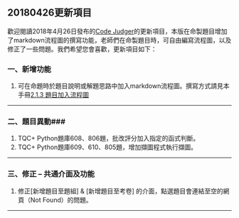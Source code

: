 ## 20180426更新項目 ##

歡迎閱讀2018年4月26日發布的[Code Judger](http://www.codejudger.com)的更新項目，本版在命製題目增加了markdown流程圖的撰寫功能，老師們在命製題目時，可自由編寫流程圖，以及修正了一些問題。我們希望您會喜歡，更新項目如下：

### 一、新增功能 ###

1. 可在命題時於題目說明或解題思路中加入markdown流程圖。撰寫方式請見本手冊[2.1.3 題目加入流程圖](https://neochen2701.gitbooks.io/codejudger/content/part2/Console-2-1-3.html)

---

### 二、題目異動###

1. TQC+ Python題庫608、806題，批改評分加入指定的函式判斷。
1. TQC+ Python題庫609、610、805題，增加擷圖程式執行擷圖。

---

### 三、修正 – 共通介面及功能 ###

1. 修正[新增題目至題組] & [新增題目至考卷] 的介面，點選題目會連結至空的網頁（Not Found）的問題。


---

